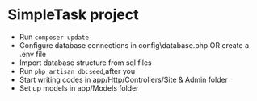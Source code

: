 SimpleTask project
========================
 * Run `composer update`
 * Configure database connections in config\database.php OR create a .env file 
 * Import database structure from sql files
 * Run `php artisan db:seed`,after you 
 * Start writing codes in app/Http/Controllers/Site & Admin folder
 * Set up models in app/Models folder

